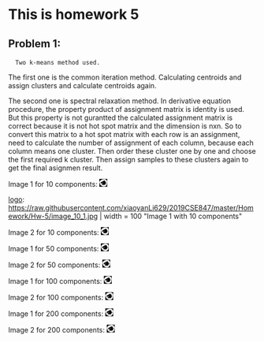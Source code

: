 # This is homework 5

## Problem 1:
```
  Two k-means method used. 
```
  The first one is the common iteration method. Calculating centroids and assign clusters and calculate centroids again.
  
  The second one is spectral relaxation method. In derivative equation procedure, 
  the property product of assignment matrix is identity is used. But this property is not gurantted the calculated assignment
  matrix is correct because it is not hot spot matrix and the dimension is nxn. So to convert this matrix to a hot spot matrix
  with each row is an assignment, need to calculate the number of assignment of each column, because each column means one cluster.
  Then order these cluster one by one and choose the first required k cluster. Then assign samples to these clusters again to get
  the final asignmen result.

Image 1 for 10 components: 
![alt text][logo]

[logo]: https://raw.githubusercontent.com/xiaoyanLi629/2019CSE847/master/Homework/Hw-5/image_10_1.jpg | width = 100 "Image 1 with 10 components"

Image 2 for 10 components: 
![alt text][logo]

[logo]: https://raw.githubusercontent.com/xiaoyanLi629/2019CSE847/master/Homework/Hw-5/image_10_2.jpg "Image 2 with 10 components"

Image 1 for 50 components: 
![alt text][logo]

[logo]: https://raw.githubusercontent.com/xiaoyanLi629/2019CSE847/master/Homework/Hw-5/image_50_1.jpg "Image 1 with 50 components"

Image 2 for 50 components: 
![alt text][logo]

[logo]: https://raw.githubusercontent.com/xiaoyanLi629/2019CSE847/master/Homework/Hw-5/image_50_2.jpg "Image 2 with 50 components"

Image 1 for 100 components: 
![alt text][logo]

[logo]: https://raw.githubusercontent.com/xiaoyanLi629/2019CSE847/master/Homework/Hw-5/image_100_1.jpg "Image 1 with 100 components"

Image 2 for 100 components: 
![alt text][logo]

[logo]: https://raw.githubusercontent.com/xiaoyanLi629/2019CSE847/master/Homework/Hw-5/image_100_2.jpg "Image 2 with 100 components"

Image 1 for 200 components: 
![alt text][logo]

[logo]: https://raw.githubusercontent.com/xiaoyanLi629/2019CSE847/master/Homework/Hw-5/image_200_1.jpg "Image 1 with 200 components"

Image 2 for 200 components: 
![alt text][logo]

[logo]: https://raw.githubusercontent.com/xiaoyanLi629/2019CSE847/master/Homework/Hw-5/image_200_2.jpg "Image 2 with 200 components"
